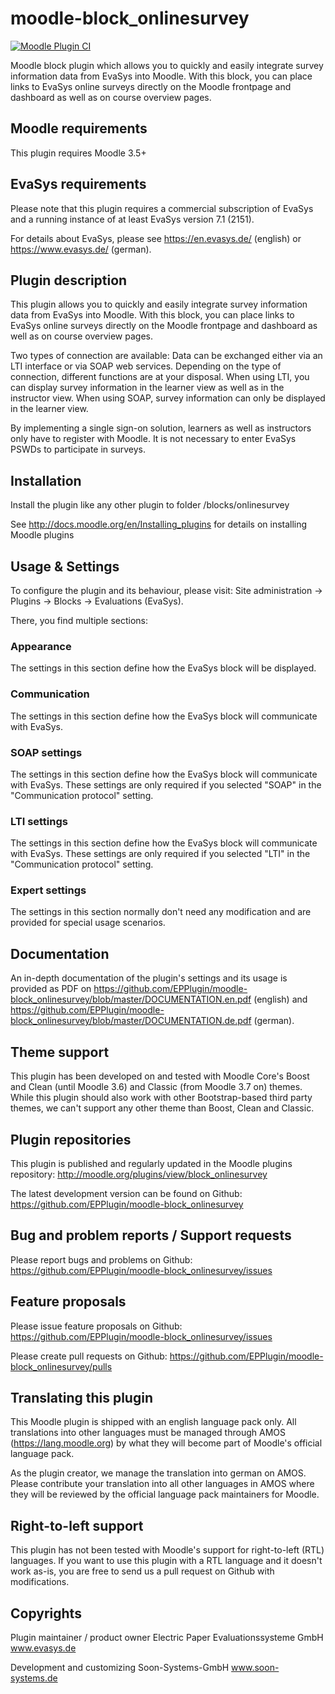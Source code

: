 moodle-block_onlinesurvey
=========================

[![Moodle Plugin CI](https://github.com/EPPlugin/moodle-block_onlinesurvey/workflows/Moodle%20Plugin%20CI/badge.svg?branch=MOODLE_38_STABLE)](https://github.com/EPPlugin/moodle-block_onlinesurvey/actions?query=workflow%3A%22Moodle+Plugin+CI%22+branch%3AMOODLE_38_STABLE)

Moodle block plugin which allows you to quickly and easily integrate survey information data from EvaSys into Moodle. With this block, you can place links to EvaSys online surveys directly on the Moodle frontpage and dashboard as well as on course overview pages.


Moodle requirements
-------------------

This plugin requires Moodle 3.5+


EvaSys requirements
-------------------

Please note that this plugin requires a commercial subscription of EvaSys and a running instance of at least EvaSys version 7.1 (2151).

For details about EvaSys, please see
https://en.evasys.de/ (english) or
https://www.evasys.de/ (german).


Plugin description
------------------

This plugin allows you to quickly and easily integrate survey information data from EvaSys into Moodle. With this block, you can place links to EvaSys online surveys directly on the Moodle frontpage and dashboard as well as on course overview pages.

Two types of connection are available: Data can be exchanged either via an LTI interface or via SOAP web services. Depending on the type of connection, different functions are at your disposal. When using LTI, you can display survey information in the learner view as well as in the instructor view. When using SOAP, survey information can only be displayed in the learner view.

By implementing a single sign-on solution, learners as well as instructors only have to register with Moodle. It is not necessary to enter EvaSys PSWDs to participate in surveys.


Installation
------------

Install the plugin like any other plugin to folder
/blocks/onlinesurvey

See http://docs.moodle.org/en/Installing_plugins for details on installing Moodle plugins


Usage & Settings
----------------

To configure the plugin and its behaviour, please visit:
Site administration -> Plugins -> Blocks -> Evaluations (EvaSys).

There, you find multiple sections:

### Appearance

The settings in this section define how the EvaSys block will be displayed.

### Communication

The settings in this section define how the EvaSys block will communicate with EvaSys.

### SOAP settings

The settings in this section define how the EvaSys block will communicate with EvaSys.
These settings are only required if you selected "SOAP" in the "Communication protocol" setting.

### LTI settings

The settings in this section define how the EvaSys block will communicate with EvaSys.
These settings are only required if you selected "LTI" in the "Communication protocol" setting.

### Expert settings

The settings in this section normally don't need any modification and are provided for special usage scenarios.


Documentation
-------------

An in-depth documentation of the plugin's settings and its usage is provided as PDF on
https://github.com/EPPlugin/moodle-block_onlinesurvey/blob/master/DOCUMENTATION.en.pdf (english) and
https://github.com/EPPlugin/moodle-block_onlinesurvey/blob/master/DOCUMENTATION.de.pdf (german).


Theme support
-------------
This plugin has been developed on and tested with Moodle Core's Boost and Clean (until Moodle 3.6) and Classic (from Moodle 3.7 on) themes.
While this plugin should also work with other Bootstrap-based third party themes, we can't support any other theme than Boost, Clean and Classic.


Plugin repositories
-------------------

This plugin is published and regularly updated in the Moodle plugins repository:
http://moodle.org/plugins/view/block_onlinesurvey

The latest development version can be found on Github:
https://github.com/EPPlugin/moodle-block_onlinesurvey


Bug and problem reports / Support requests
------------------------------------------

Please report bugs and problems on Github:
https://github.com/EPPlugin/moodle-block_onlinesurvey/issues


Feature proposals
-----------------

Please issue feature proposals on Github:
https://github.com/EPPlugin/moodle-block_onlinesurvey/issues

Please create pull requests on Github:
https://github.com/EPPlugin/moodle-block_onlinesurvey/pulls


Translating this plugin
-----------------------

This Moodle plugin is shipped with an english language pack only. All translations into other languages must be managed through AMOS (https://lang.moodle.org) by what they will become part of Moodle's official language pack.

As the plugin creator, we manage the translation into german on AMOS. Please contribute your translation into all other languages in AMOS where they will be reviewed by the official language pack maintainers for Moodle.


Right-to-left support
---------------------

This plugin has not been tested with Moodle's support for right-to-left (RTL) languages.
If you want to use this plugin with a RTL language and it doesn't work as-is, you are free to send us a pull request on Github with modifications.


Copyrights
----------

Plugin maintainer / product owner
Electric Paper Evaluationssysteme GmbH
www.evasys.de

Development and customizing
Soon-Systems-GmbH
www.soon-systems.de
